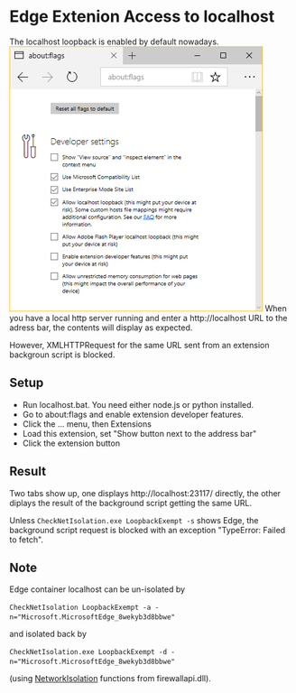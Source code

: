 Edge Extenion Access to localhost
=================================

The localhost loopback is enabled by default nowadays.
![about:flags](about_flags.png)
When you have a local http server running and
enter a http://localhost URL to the adress bar,
the contents will display as expected.

However, XMLHTTPRequest for the same URL sent from an extension
backgroun script is blocked.  

Setup
-----

* Run localhost.bat. You need either node.js or python installed.
* Go to about:flags and enable extension developer features.
* Click the ... menu, then Extensions
* Load this extension, set "Show button next to the address bar"
* Click the extension button

Result
------

Two tabs show up, one displays http://localhost:23117/ directly,
the other diplays the result of the background script getting
the same URL.

Unless `CheckNetIsolation.exe LoopbackExempt -s` shows Edge,
the background script request is blocked with an exception
"TypeError: Failed to fetch".

Note
----

Edge container localhost can be un-isolated by

`CheckNetIsolation LoopbackExempt -a -n="Microsoft.MicrosoftEdge_8wekyb3d8bbwe"`

and isolated back by

`CheckNetIsolation.exe LoopbackExempt -d -n="Microsoft.MicrosoftEdge_8wekyb3d8bbwe"`

(using [NetworkIsolation](https://docs.microsoft.com/hu-hu/previous-versions/windows/desktop/api/netfw/nf-netfw-networkisolationsetappcontainerconfig)
functions from firewallapi.dll).
 